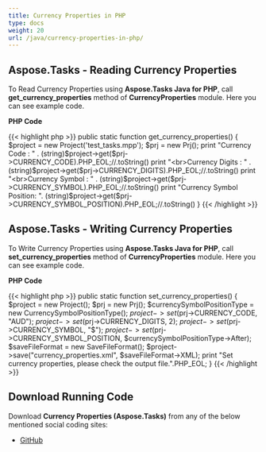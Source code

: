 ```yaml
---
title: Currency Properties in PHP
type: docs
weight: 20
url: /java/currency-properties-in-php/
---
```


## **Aspose.Tasks - Reading Currency Properties**
To Read Currency Properties using **Aspose.Tasks Java for PHP**, call **get_currency_properties** method of **CurrencyProperties** module. Here you can see example code.

**PHP Code**

{{< highlight php >}}
public static function get_currency_properties()
{
    $project = new Project('test_tasks.mpp');
    $prj = new Prj();
    print "Currency Code : " . (string)$project->get($prj->CURRENCY_CODE).PHP_EOL;//.toString()
    print "<br>Currency Digits : " . (string)$project->get($prj->CURRENCY_DIGITS).PHP_EOL;//.toString()
    print "<br>Currency Symbol : " . (string)$project->get($prj->CURRENCY_SYMBOL).PHP_EOL;//.toString()
    print "Currency Symbol Position: ". (string)$project->get($prj->CURRENCY_SYMBOL_POSITION).PHP_EOL;//.toString()
}
{{< /highlight >}}

## **Aspose.Tasks - Writing Currency Properties**
To Write Currency Properties using **Aspose.Tasks Java for PHP**, call **set_currency_properties** method of **CurrencyProperties** module. Here you can see example code.

**PHP Code**

{{< highlight php >}}
public static function set_currency_properties()
{
    $project = new Project();
    $prj = new Prj();
    $currencySymbolPositionType = new CurrencySymbolPositionType();
    $project->set($prj->CURRENCY_CODE, "AUD");
    $project->set($prj->CURRENCY_DIGITS, 2);
    $project->set($prj->CURRENCY_SYMBOL, "$");
    $project->set($prj->CURRENCY_SYMBOL_POSITION, $currencySymbolPositionType->After);
    $saveFileFormat = new SaveFileFormat();
    $project->save("currency_properties.xml", $saveFileFormat->XML);
    print "Set currency properties, please check the output file.".PHP_EOL;
}
{{< /highlight >}}

## **Download Running Code**
Download **Currency Properties (Aspose.Tasks)** from any of the below mentioned social coding sites:

- [GitHub](https://github.com/aspose-tasks/Aspose.Tasks-for-Java/blob/master/Plugins/Aspose_Tasks_Java_for_PHP/src/aspose/tasks/WorkingWithProjects/CurrencyProperties.php)
